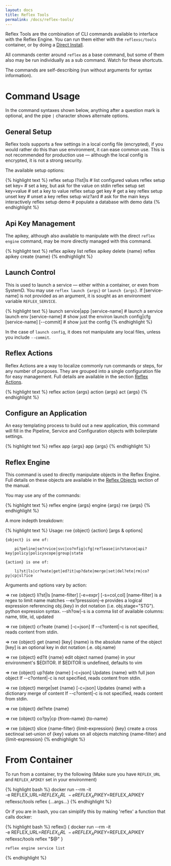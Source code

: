 ```yaml
---
layout: docs
title: Reflex Tools
permalink: /docs/reflex-tools/
---
```


Reflex Tools are the combination of CLI commands available to interface with the Reflex Engine.  You can run them either with the `reflexsc/tools` container, or by doing a [Direct Install](/docs/install#easy-install). 

All commands center around `reflex` as a base command, but some of them also may be run individually as a sub command.  Watch for these shortcuts.

The commands are self-describing (run without arguments for syntax information).

# Command Usage

In the command syntaxes shown below, anything after a question mark is optional, and the pipe `|` character shows alternate options.

## General Setup

Reflex tools supports a few settings in a local config file (encrypted), if you would rather do this than use environment, it can ease common use.  This is not recommended for production use &mdash; although the local config is encrypted, it is not a strong security.

The available setup options:

{% highlight text %}
    reflex setup l?ist|ls        # list configured values
    reflex setup set key=        # set a key, but ask for the value on stdin
    reflex setup set key=value   # set a key to value
    reflex setup get key         # get a key
    reflex setup unset key       # unset a key
    reflex setup wiz?ard         # ask for the main keys interactively
    reflex setup demo            # populate a database with demo data
{% endhighlight %}

## Api Key Management

The apikey, although also available to manipulate with the direct `reflex engine` command, may be more directly managed with this command.

{% highlight text %}
    reflex apikey list
    reflex apikey delete {name}
    reflex apikey create {name}
{% endhighlight %}

## Launch Control

This is used to launch a service &mdash; either within a container, or even from SystemD.  You may use `reflex launch {args}` or `launch {args}`.  If [service-name] is not provided as an argument, it is sought as an environment variable `REFLEX_SERVICE`.

{% highlight text %}
    launch service|app [service-name]           # launch a service
    launch env [service-name]                   # show just the environ
    launch config|cfg [service-name] [--commit] # show just the config
{% endhighlight %}

In the case of `launch config`, it does not manipulate any local files, unless you include `--commit`.

## Reflex Actions

Reflex Actions are a way to localize commonly run commands or steps, for any number of purposes.  They are grouped into a single configuration file for easy management.  Full details are available in the section [Reflex Actions](/docs/reflex-actions/).

{% highlight text %}
    reflex action {args}
    action {args}
    act {args}
{% endhighlight %}

## Configure an Application

An easy templating process to build out a new application, this command will fill in the Pipeline, Service and Configuration objects with boilerplate settings.

{% highlight text %}
    reflex app {args}
    app {args}
{% endhighlight %}

## Reflex Engine

This command is used to directly manipulate objects in the Reflex Engine.  Full details on these objects are available in the [Reflex Objects](/docs/objects) section of the manual.

You may use any of the commands:

{% highlight text %}
    reflex engine {args}
    engine {args}
    rxe {args}
{% endhighlight %}

A more indepth breakdown:

{% highlight text %}
Usage: rxe {object} {action} [args & options]

    {object} is one of:

        pi?peline|se?rvice|svc|co?nfig|cfg|re?lease|in?stance|api?key|policy|policyscope|group|state

    {action} is one of:

        li?st|ls|cr?eate|get|ed?it|up?date|merge|set|del?ete|rm|co?py|cp|sl?ice

Arguments and options vary by action:

=> rxe {object} li?st|ls [name-filter] [-e=expr] [-s=col,col]
   [name-filter] is a regex to limit name matches
   --ex?presssion|-e provides a logical expression referencing obj.{key} in
       dot notation (i.e. obj.stage="STG").  python expression syntax.
   --sh?ow|-s is a comma list of available columns: name, title, id, updated

=> rxe {object} cr?eate {name} [-c=json]
   If --c?ontent|-c is not specified, reads content from stdin.

=> rxe {object} get {name} [key]
   {name} is the absolute name of the object
   [key] is an optional key in dot notation (.e. obj.name)

=> rxe {object} ed?it {name}
   edit object named {name} in your environment's $EDITOR.  If $EDITOR is
   undefined, defaults to vim

=> rxe {object} up?date {name} [-c=json]
   Updates {name} with full json object
   If --c?ontent|-c is not specified, reads content from stdin.

=> rxe {object} merge|set {name} [-c=json]
   Updates {name} with a dictionary merge of content
   If --c?ontent|-c is not specified, reads content from stdin.

=> rxe {object} del?ete {name}

=> rxe {object} co?py|cp {from-name} {to-name}

=> rxe {object} slice {name-filter} {limit-expression} {key}
   create a cross sectinoal set-union of {key} values on all objects matching
   {name-filter} and {limit-expression}
{% endhighlight %}

# From Container

To run from a container, try the following (Make sure you have `REFLEX_URL` and `REFLEX_APIKEY` set in your environment)

{% highlight bash %}
    docker run --rm -it \
                 -e REFLEX_URL=$REFLEX_URL \
                 -e REFLEX_APIKEY=$REFLEX_APIKEY \
                 reflexsc/tools reflex {...args...}
{% endhighlight %}

Or if you are in bash, you can simiplify this by making 'reflex' a function that calls docker:

{% highlight bash %}
    reflex() {
        docker run --rm -it \
                 -e REFLEX_URL=$REFLEX_URL \
                 -e REFLEX_APIKEY=$REFLEX_APIKEY \
                 reflexsc/tools reflex "$@"
    }

    reflex engine service list
{% endhighlight %}


